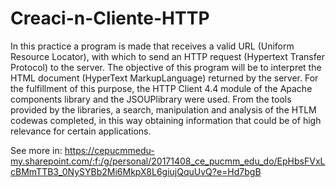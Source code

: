 # Creaci-n-Cliente-HTTP


In this practice a program is made that receives a valid URL (Uniform Resource  Locator), with which to send an HTTP request (Hypertext Transfer Protocol)  to the  server.  The objective of  this program will be to interpret the HTML document (HyperText MarkupLanguage)   returned by the server. For the fulfillment of this purpose,  the HTTP Client 4.4 module of the Apache  components  library  and the JSOUPlibrary were used.  From  the tools provided by the libraries,  a  search, manipulation and analysis of the HTLM codewas completed, in this way obtaining information  that could be of high relevance for certain applications.

See more in: https://cepucmmedu-my.sharepoint.com/:f:/g/personal/20171408_ce_pucmm_edu_do/EpHbsFVxLcBMmTTB3_0NySYBb2Mi6MkpX8L6giujQquUvQ?e=Hd7bgB


